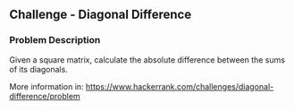 ## Challenge - Diagonal Difference

### Problem Description
Given a square matrix, calculate the absolute difference between the sums of its diagonals.

More information in: https://www.hackerrank.com/challenges/diagonal-difference/problem